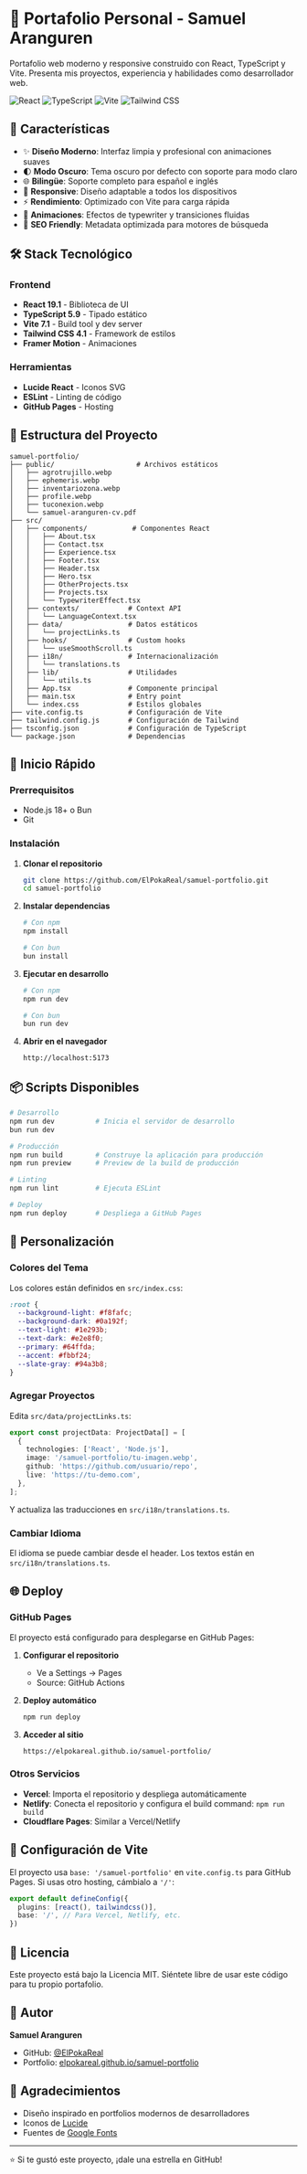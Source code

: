 # 💼 Portafolio Personal - Samuel Aranguren

Portafolio web moderno y responsive construido con React, TypeScript y Vite. Presenta mis proyectos, experiencia y habilidades como desarrollador web.

![React](https://img.shields.io/badge/React-18.3-61DAFB?style=flat&logo=react&logoColor=white)
![TypeScript](https://img.shields.io/badge/TypeScript-5.6-3178C6?style=flat&logo=typescript&logoColor=white)
![Vite](https://img.shields.io/badge/Vite-6.0-646CFF?style=flat&logo=vite&logoColor=white)
![Tailwind CSS](https://img.shields.io/badge/Tailwind_CSS-4.0-06B6D4?style=flat&logo=tailwindcss&logoColor=white)

## 🌟 Características

- ✨ **Diseño Moderno**: Interfaz limpia y profesional con animaciones suaves
- 🌓 **Modo Oscuro**: Tema oscuro por defecto con soporte para modo claro
- 🌐 **Bilingüe**: Soporte completo para español e inglés
- 📱 **Responsive**: Diseño adaptable a todos los dispositivos
- ⚡ **Rendimiento**: Optimizado con Vite para carga rápida
- 🎨 **Animaciones**: Efectos de typewriter y transiciones fluidas
- 🎯 **SEO Friendly**: Metadata optimizada para motores de búsqueda

## 🛠️ Stack Tecnológico

### Frontend
- **React 19.1** - Biblioteca de UI
- **TypeScript 5.9** - Tipado estático
- **Vite 7.1** - Build tool y dev server
- **Tailwind CSS 4.1** - Framework de estilos
- **Framer Motion** - Animaciones

### Herramientas
- **Lucide React** - Iconos SVG
- **ESLint** - Linting de código
- **GitHub Pages** - Hosting

## 📂 Estructura del Proyecto

```
samuel-portfolio/
├── public/                    # Archivos estáticos
│   ├── agrotrujillo.webp
│   ├── ephemeris.webp
│   ├── inventariozona.webp
│   ├── profile.webp
│   ├── tuconexion.webp
│   └── samuel-aranguren-cv.pdf
├── src/
│   ├── components/           # Componentes React
│   │   ├── About.tsx
│   │   ├── Contact.tsx
│   │   ├── Experience.tsx
│   │   ├── Footer.tsx
│   │   ├── Header.tsx
│   │   ├── Hero.tsx
│   │   ├── OtherProjects.tsx
│   │   ├── Projects.tsx
│   │   └── TypewriterEffect.tsx
│   ├── contexts/            # Context API
│   │   └── LanguageContext.tsx
│   ├── data/                # Datos estáticos
│   │   └── projectLinks.ts
│   ├── hooks/               # Custom hooks
│   │   └── useSmoothScroll.ts
│   ├── i18n/                # Internacionalización
│   │   └── translations.ts
│   ├── lib/                 # Utilidades
│   │   └── utils.ts
│   ├── App.tsx              # Componente principal
│   ├── main.tsx             # Entry point
│   └── index.css            # Estilos globales
├── vite.config.ts           # Configuración de Vite
├── tailwind.config.js       # Configuración de Tailwind
├── tsconfig.json            # Configuración de TypeScript
└── package.json             # Dependencias
```

## 🚀 Inicio Rápido

### Prerrequisitos

- Node.js 18+ o Bun
- Git

### Instalación

1. **Clonar el repositorio**
   ```bash
   git clone https://github.com/ElPokaReal/samuel-portfolio.git
   cd samuel-portfolio
   ```

2. **Instalar dependencias**
   ```bash
   # Con npm
   npm install

   # Con bun
   bun install
   ```

3. **Ejecutar en desarrollo**
   ```bash
   # Con npm
   npm run dev

   # Con bun
   bun run dev
   ```

4. **Abrir en el navegador**
   ```
   http://localhost:5173
   ```

## 📦 Scripts Disponibles

```bash
# Desarrollo
npm run dev          # Inicia el servidor de desarrollo
bun run dev

# Producción
npm run build        # Construye la aplicación para producción
npm run preview      # Preview de la build de producción

# Linting
npm run lint         # Ejecuta ESLint

# Deploy
npm run deploy       # Despliega a GitHub Pages
```

## 🎨 Personalización

### Colores del Tema

Los colores están definidos en `src/index.css`:

```css
:root {
  --background-light: #f8fafc;
  --background-dark: #0a192f;
  --text-light: #1e293b;
  --text-dark: #e2e8f0;
  --primary: #64ffda;
  --accent: #fbbf24;
  --slate-gray: #94a3b8;
}
```

### Agregar Proyectos

Edita `src/data/projectLinks.ts`:

```typescript
export const projectData: ProjectData[] = [
  {
    technologies: ['React', 'Node.js'],
    image: '/samuel-portfolio/tu-imagen.webp',
    github: 'https://github.com/usuario/repo',
    live: 'https://tu-demo.com',
  },
];
```

Y actualiza las traducciones en `src/i18n/translations.ts`.

### Cambiar Idioma

El idioma se puede cambiar desde el header. Los textos están en `src/i18n/translations.ts`.

## 🌐 Deploy

### GitHub Pages

El proyecto está configurado para desplegarse en GitHub Pages:

1. **Configurar el repositorio**
   - Ve a Settings → Pages
   - Source: GitHub Actions

2. **Deploy automático**
   ```bash
   npm run deploy
   ```

3. **Acceder al sitio**
   ```
   https://elpokareal.github.io/samuel-portfolio/
   ```

### Otros Servicios

- **Vercel**: Importa el repositorio y despliega automáticamente
- **Netlify**: Conecta el repositorio y configura el build command: `npm run build`
- **Cloudflare Pages**: Similar a Vercel/Netlify

## 🔧 Configuración de Vite

El proyecto usa `base: '/samuel-portfolio'` en `vite.config.ts` para GitHub Pages. Si usas otro hosting, cámbialo a `'/'`:

```typescript
export default defineConfig({
  plugins: [react(), tailwindcss()],
  base: '/', // Para Vercel, Netlify, etc.
})
```

## 📝 Licencia

Este proyecto está bajo la Licencia MIT. Siéntete libre de usar este código para tu propio portafolio.

## 👤 Autor

**Samuel Aranguren**

- GitHub: [@ElPokaReal](https://github.com/ElPokaReal)
- Portfolio: [elpokareal.github.io/samuel-portfolio](https://elpokareal.github.io/samuel-portfolio/)

## 🙏 Agradecimientos

- Diseño inspirado en portfolios modernos de desarrolladores
- Iconos de [Lucide](https://lucide.dev/)
- Fuentes de [Google Fonts](https://fonts.google.com/)

---

⭐ Si te gustó este proyecto, ¡dale una estrella en GitHub!
